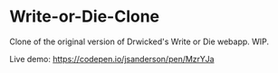 # Write-or-Die-Clone
Clone of the original version of Drwicked's Write or Die webapp. WIP.

Live demo: https://codepen.io/jsanderson/pen/MzrYJa
